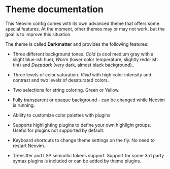 # Theme documentation

This Neovim config comes with its own advanced theme that offers some special features. At the moment, 
other themes may or may not work, but the goal is to improve this situation.

The theme is called **Darkmatter** and provides the following features:

* Three different background tones. *Cold* (a cool medium gray with a slight blue-ish hue), *Warm* (lower 
  color temperature, slightly redd-ish tint) and *Deepdark* (very dark, almost black background)..

* Three levels of color saturation. *Vivid* with high color intensity and contrast and two levels of 
  desaturated colors.

* Two selections for string coloring. Green or Yellow.

* Fully transparent or opaque background - can be changed while Neovim is running.

* Ability to customize color palettes with plugins

* Supports highlighting plugins to define your own highlight groups. Useful for plugins not supported by 
  default.

* Keyboard shortcuts to change theme settings on the fly. No need to restart Neovim.

* Treesitter and LSP semantic tokens support. Support for some 3rd party syntax plugins is included or 
  can be added by theme plugins.


